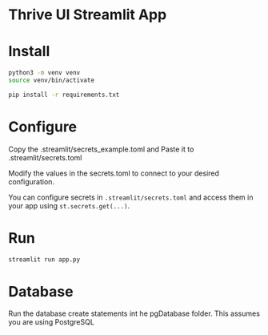 # Thrive UI Streamlit App

# Install

```bash
python3 -m venv venv
source venv/bin/activate

pip install -r requirements.txt
```

# Configure
Copy the .streamlit/secrets_example.toml and Paste it to .streamlit/secrets.toml

Modify the values in the secrets.toml to connect to your desired configuration.

You can configure secrets in `.streamlit/secrets.toml` and access them in your app using `st.secrets.get(...)`.

# Run

```bash
streamlit run app.py
```

# Database
Run the database create statements int he pgDatabase folder.  This assumes you are using PostgreSQL